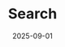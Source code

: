 ---
title: "Search"
date: 2025-09-01
slug: "search"
layout: "search"
outputs:
    - html
    - json
menu:
    main:
        weight: 4
        params: 
            icon: search
---